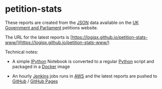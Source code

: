 # petition-stats

These reports are created from the [JSON](https://petition.parliament.uk/petitions.json?state=open) data available on the [UK Government and Parliament](https://petition.parliament.uk/petitions?state=open) petitions website.

The URL for the latest reports is [https://logiqx.github.io/petition-stats-www/](https://logiqx.github.io/petition-stats-www/)

Technical notes:

- A simple [IPython](https://ipython.org/) Notebook is converted to a regular [Python](https://www.python.org/) script and packaged in a [Docker](https://www.docker.com/) image

- An hourly [Jenkins](https://jenkins.io/) jobs runs in [AWS](https://aws.amazon.com/) and the latest reports are pushed to [GitHub](https://github.com/) / [GitHub Pages](https://pages.github.com/)
